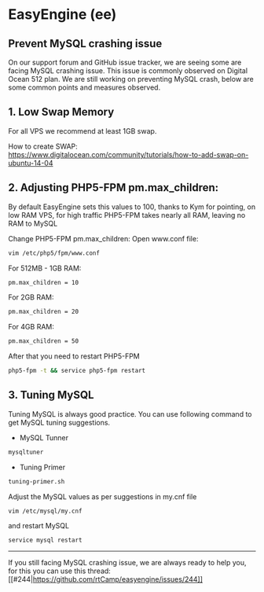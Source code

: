 # **EasyEngine (ee)**

## Prevent MySQL crashing issue
On our support forum and GitHub issue tracker, we are seeing some are facing MySQL crashing issue. This issue is commonly observed on Digital Ocean 512 plan.
We are still working on preventing MySQL crash, below are some common points and measures observed.

## 1. Low Swap Memory
For all VPS we recommend at least 1GB swap.

How to create SWAP: https://www.digitalocean.com/community/tutorials/how-to-add-swap-on-ubuntu-14-04


## 2. Adjusting PHP5-FPM pm.max_children:
By default EasyEngine sets this values to 100, thanks to Kym for pointing, on low RAM VPS, for high traffic  PHP5-FPM takes nearly all RAM, leaving no RAM to MySQL

Change PHP5-FPM pm.max_children:
Open www\.conf file:
```bash
vim /etc/php5/fpm/www.conf
```

For 512MB - 1GB RAM:
```bash
pm.max_children = 10
```

For 2GB RAM:
```bash
pm.max_children = 20
```

For 4GB RAM:
```bash
pm.max_children = 50
```

After that you need to restart PHP5-FPM
```bash
php5-fpm -t && service php5-fpm restart
```

## 3. Tuning MySQL
Tuning MySQL is always good practice. You can use following command to get MySQL tuning suggestions.
* MySQL Tunner
```bash
mysqltuner
```
* Tuning Primer
```bash
tuning-primer.sh
```
Adjust the MySQL values as per suggestions in my.cnf file
```bash
vim /etc/mysql/my.cnf
```
and restart MySQL
```bash
service mysql restart
```

***

If you still facing MySQL crashing issue, we are always ready to help you, for this you can use this thread: [[#244|https://github.com/rtCamp/easyengine/issues/244]]

